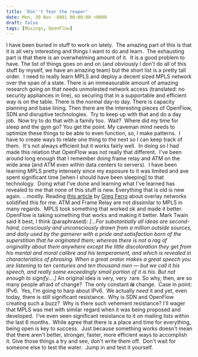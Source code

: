 ```yaml
---
title: 'Don''t fear the reaper'
date: Mon, 30 Nov -0001 00:00:00 +0000
draft: false
tags: [Musings, OpenFlow]
---
```


I have been buried in stuff to work on lately.  The amazing part of this is that it is all very interesting and things I want to do and learn.  The exhausting part is that there is an overwhelming amount of it.  It is a good problem to have. The list of things goes on and on (and obviously I don't do all of this stuff by myself, we have an amazing team) but the short list is a pretty tall order.  I need to really learn MPLS and deploy a decent sized MPLS network over the span of a state. There is an immeasurable amount of amazing research going on that needs unmolested network access (translated: no security appliances in line), so securing that in a supportable and efficient way is on the table. There is the normal day-to day. There is capacity planning and base lining. Then there are the interesting pieces of OpenFlow, SDN and disruptive technologies.  Try to keep up with that and do a day job.  Now try to do that with a family too.  Wait?  Where did my time for sleep and the gym go? You get the point. My caveman mind needs to optimize these things to be able to even function, so, I make patterns.  I have to create ways to relate one thing to the next so I can keep track of them.  It's not always efficient but it works fairly well.  In doing so I had made this relation that OpenFlow was not really that different.  I've been around long enough that I remember doing frame relay and ATM on the wide area (and ATM even within data centers to servers).  I have been learning MPLS pretty intensely since my exposure to it was limited and ave spent significant time \[when I should have been sleeping\] to that technology.  Doing what I've done and learning what I've learned has revealed to me that none of this stuff is new. Everything that is old is new again. ...mostly. Reading [this article](http://etherealmind.com/overlay-networking-is-more-and-better-while-ditching-the-toxic-sludge/) by [Greg Ferro](https://twitter.com/etherealmind) about overlay networks solidified this for me. ATM and Frame Relay are not dissimilar to MPLS in many regards.  MPLS took something that worked ok and made it better.  OpenFlow is taking something that works and making it better. Mark Twain said it best, I think (paraphrased): _\[...For substantially all ideas are second-hand, consciously and unconsciously drawn from a million outside sources, and daily used by the garnerer with a pride and satisfaction born of the superstition that he originated them; whereas there is not a rag of originality about them anywhere except the little discoloration they get from his mental and moral calibre and his temperament, and which is revealed in characteristics of phrasing. When a great orator makes a great speech you are listening to ten centuries and ten thousand men — but we call it his speech, and really some exceedingly smail portion of it is his. But not enough to signify....\]_ An original idea is very, very  rare. So why, then, are so many people afraid of change?  The only constant _**is**_ change.  Case in point: IPv6.  Yes, I'm going to harp about IPv6.  We actually _need_ it and yet, even today, there is still significant resistance.  Why is SDN and OpenFlow creating such a buzz?  Why is there such vehement resistance? I'll wager that MPLS was met with similar regard when it was being proposed and developed.  I've even seen significant resistance to it on mailing lists within the last 6 months.  While agree that there is a place and time for everything, being open is key to success.  Just because something works doesn't mean that there aren't better, stronger, faster, more efficient ways to accomplish it. Give those things a try and see, don't write them off.  Don't wait for someone else to test the water.  Jump in and test it yourself.